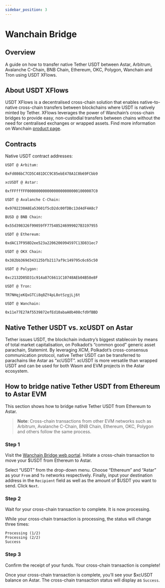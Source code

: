```yaml
---
sidebar_position: 3
---
```

# Wanchain Bridge 

## Overview

A guide on how to transfer native Tether USDT between Astar, Arbitrum, Avalanche C-Chain, BNB Chain, Ethereum, OKC, Polygon, Wanchain and Tron using USDT XFlows.

## About USDT XFlows

USDT XFlows is a decentralised cross-chain solution that enables native-to-native cross-chain transfers between blockchains where USDT is natively minted by Tether. XFlows leverages the power of Wanchain’s cross-chain bridges to provide easy, non-custodial transfers between chains without the need for centralised exchanges or wrapped assets. Find more information on Wanchain [product page](https://bridge.wanchain.org/).

## Contracts

Native USDT contract addresses:

```
USDT @ Arbitum: 

0xFd086bC7CD5C481DCC9C85ebE478A1C0b69FCbb9

xcUSDT @ Astar:

0xfFFfffFF000000000000000000000001000007C0

USDT @ Avalanche C-Chain: 

0x9702230A8Ea53601f5cD2dc00fDBc13d4dF4A8c7

BUSD @ BNB Chain: 

0x55d398326f99059fF775485246999027B3197955

USDT @ Ethereum: 

0xdAC17F958D2ee523a2206206994597C13D831ec7

USDT @ OKX Chain: 

0x382bb369d343125bfb2117af9c149795c6c65c50

USDT @ Polygon: 

0xc2132D05D31c914a87C6611C10748AEb04B58e8F

USDT @ Tron:

TR7NHqjeKQxGTCi8q8ZY4pL8otSzgjLj6t

USDT @ Wanchain:

0x11e77E27Af5539872efEd10abaA0b408cfd9fBBD
```


## Native Tether USDT vs. xcUSDT on Astar

Tether issues USDT, the blockchain industry’s biggest stablecoin by means of total market capitalisation, on Polkadot’s “common good” generic asset parachain, Statemint. By leveraging XCM, Polkadot’s cross-consensus communication protocol, native Tether USDT can be transferred to parachains like Astar as “xcUSDT”. xcUSDT is more versatile than wrapped USDT and can be used for both Wasm and EVM projects in the Astar ecosystem.

## How to bridge native Tether USDT from Ethereum to Astar EVM

This section shows how to bridge native Tether USDT from Ethereum to Astar.

> **Note**: Cross-chain transactions from other EVM networks such as Arbitrum, Avalanche C-Chain, BNB Chain, Ethereum, OKC, Polygon and others follow the same process.

### Step 1
 Visit the [Wanchain Bridge web portal](https://bridge.wanchain.org/). Initiate a cross-chain transaction to move your $USDT from Ethereum to Astar.


Select “USDT” from the drop-down menu. Choose “Ethereum” and “Astar” as your `From` and `To` networks respectively. Finally, input your destination address in the `Recipient` field as well as the amount of $USDT you want to send. Click `Next`.


### Step 2
Wait for your cross-chain transaction to complete. It is now processing.

While your cross-chain transaction is processing, the status will change three times:

    Processing (1/2)
    Processing (2/2)
    Success

### Step 3
 Confirm the receipt of your funds. Your cross-chain transaction is complete!

Once your cross-chain transaction is complete, you’ll see your $xcUSDT balance on Astar. The cross-chain transaction status will display as `Success`.



